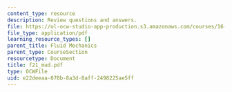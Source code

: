 ```yaml
---
content_type: resource
description: Review questions and answers.
file: https://ol-ocw-studio-app-production.s3.amazonaws.com/courses/16-01-unified-engineering-i-ii-iii-iv-fall-2005-spring-2006/e22deeaa078b8a3d8aff2498225ae5ff_f21_mud.pdf
file_type: application/pdf
learning_resource_types: []
parent_title: Fluid Mechanics
parent_type: CourseSection
resourcetype: Document
title: f21_mud.pdf
type: OCWFile
uid: e22deeaa-078b-8a3d-8aff-2498225ae5ff
---
```

